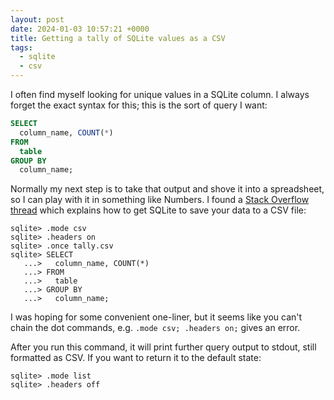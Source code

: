 ```yaml
---
layout: post
date: 2024-01-03 10:57:21 +0000
title: Getting a tally of SQLite values as a CSV
tags:
  - sqlite
  - csv
---
```


I often find myself looking for unique values in a SQLite column.
I always forget the exact syntax for this; this is the sort of query I want:

```sql
SELECT
  column_name, COUNT(*)
FROM
  table
GROUP BY
  column_name;
```

Normally my next step is to take that output and shove it into a spreadsheet, so I can play with it in something like Numbers.
I found a [Stack Overflow thread](https://stackoverflow.com/q/6076984/1558022) which explains how to get SQLite to save your data to a CSV file:

```sqlite3-console
sqlite> .mode csv
sqlite> .headers on
sqlite> .once tally.csv
sqlite> SELECT
   ...>   column_name, COUNT(*)
   ...> FROM
   ...>   table
   ...> GROUP BY
   ...>   column_name;
```

I was hoping for some convenient one-liner, but it seems like you can't chain the dot commands, e.g. `.mode csv; .headers on;` gives an error.

After you run this command, it will print further query output to stdout, still formatted as CSV.
If you want to return it to the default state:

```sqlite3-console
sqlite> .mode list
sqlite> .headers off
```
